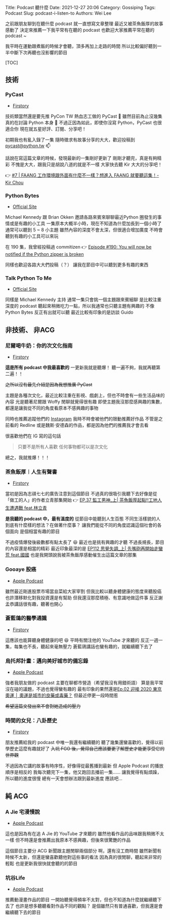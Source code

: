 Title: Podcast 聽什麼
Date: 2021-12-27 20:06
Category: Gossiping
Tags: Podcast
Slug: podcast-i-listen-to
Authors: Wei Lee

之前跟朋友聊到在聽什麼 podcast 就一直想寫文章整理
最近又被茶魚飯厚的故事感動了
決定來推薦一下我平常有在聽的 podcast
也歡迎大家推薦平常在聽的 podcast ~

<!--more-->

我平時在運動跟煮飯的時候才會聽，頂多再加上走路的時間
所以比較偏好聽到一半中斷下次再聽也沒影響的節目

[TOC]

## 技術
### PyCast
* [Firstory](https://open.firstory.me/user/pycast)

技術類當然還是要先推 PyCon TW 熱血志工做的 PyCast 🤩
雖然目前為止沒幾集真的在討論 Python 本身 🤔
不過正因為如此，即使你沒寫 Python，PyCast 也很適合你
現在就五星好評、訂閱、分享吧！

初期我也有亂入錄了一集
隨時徵求有故事分享的大大，歡迎投稿到 [pycast@python.tw](mailto:pycast@python.tw) 📫

話說在寫這篇文章的時候，發現最新的一集剛好更新了
剛剛才聽完，真是有夠精彩
不愧是大大，跟我只是胡說八道的就是不一樣
大家快去聽 Kir 大大的分享吧！

👉 [#7 | FAANG 工作環境跟外面有什麼不一樣？想進入 FAANG 就要聽這集！- Kir Chou](https://pycast.firstory.io/episodes/ckxnh7hxq2s3s0966ghtw3qzq)

### Python Bytes
* [Official Site](https://pythonbytes.fm/)

Michael Kennedy 跟 Brian Okken 邀請各路來賓來聊聊最近Python 圈發生的事情或是有趣的小工具
一集原本大概半小時，現在不知道為什麼加長到一個小時了
通常可以聽到 5 ~ 8 小主題
雖然內容的深度不會太深，但很適合增加廣度
不時會聽到有趣的小工具可以來玩

在 190 集，我曾經投稿過 commitizen
👉 [Episode #190: You will now be notified if the Python zipper is broken](https://pythonbytes.fm/episodes/show/190/you-will-now-be-notified-if-the-python-zipper-is-broken)

同樣也歡迎各路大大們投稿（？）
讓我在節目中可以聽到更多有趣的東西

### Talk Python To Me
* [Official Site](https://talkpython.fm/)

同樣是 Michael Kennedy 主持
通常一集只會挑一個主題跟來賓細聊
是比較注重深度的 podcast
聽起來稍微吃力一點，所以我通常也只聽主題有興趣的
不像 Python Bytes 反正有出就可以聽
最近比較有印象的是訪談 Guido

## 非技術、 非ACG

### **尼爾喝牛奶：你的次文化指南**
* [Firstory](https://open.firstory.me/user/neildrinkmilk)

**這是所有 podcast 中我最喜歡的**
一更新我就是聽爆！
聽一遍不夠，我就再聽第二遍！！

~~之所以沒有最先介紹是因為我想推廣 PyCast~~

主題是各種次文化，最近比較注重在影視、戲劇上，但也不時會有一些生活品味的內容
光是聽著尼爾跟 Woffy 閒聊就覺得很有趣
即使主題我沒那麼感興趣的集數，都還是讓我從不同的角度看原本不感興趣的事物

同時也推薦追蹤他們的 [Instagram](https://www.instagram.com/neildrinkmilk/?hl=zh-tw)
我時不時會被他們的限動推薦好作品
不管是之前看的 Redline 或是魏斯·安德森的作品，都是因為他們的推薦我才會去看

很喜歡他們在 IG 寫的這句話

> 只要不是所有人喜歡
> 任何事物都可以是次文化

總之，我就推爆！！！

### 茶魚飯厚︱人生有聲書
* [Firstory](https://open.firstory.me/user/ckko44ubvyfnr08647u00mpxg)

當初是因為志祺七七的廣告注意到這個節目
不過真的很吸引我聽下去好像是從「做工的人」的作者立青那集開始
👉 [EP.37 監工男神_上| 茶魚飯厚起點!!工地人生遭遇戰 feat.林立青](https://open.firstory.me/story/ckmlmfpmr9v2s0841e0f27c60)

**是我聽的 podcast 中，最有溫度的**
從節目中能聽到人生百態
不同生活樣貌的人到底有什麼樣的想法？在做著什麼事？
讓我們能從不同的角度認識這個社會的各個面向
是個相當有趣的節目

不過疫情爆發後級數都有點太長了 😆
最近也是挑有興趣的才聽
不過長規長，節目的內容還是相當的精彩
最近印象最深的是 [EP112 思覺失調_上| 先嘴砲再開始走蠻荒 feat.國國](https://open.firstory.me/story/ckwm9078m2fbw0901qbcprbuw)
也是我開頭說我被茶魚飯厚感動催生出這篇文章的那集

### Gooaye 股癌
* [Apple Podcast](https://podcasts.apple.com/tw/podcast/gooaye-%E8%82%A1%E7%99%8C/id1500839292)

雖然最近剛進股票市場當韭菜給大家宰割
但我比較以聽身體健康的態度來聽股癌
也許潛移默化對我投資還是有幫助
但我還沒那麼積極、有意識地做這件事
反正謝孟恭講話很有趣，聽著也開心

### 蒼藍鴿的醫學通識
* [Firstory](https://open.firstory.me/user/bluepigeon0810)

這應該也能算聽身體健康的吧 😆
平時有關注他的 YouTube 才來聽的
反正一週一集，每集也不長，聽起來毫無壓力
蒼藍鴿講話也蠻有趣的，就繼續聽下去了

### 烏托邦計畫：邁向美好城市的備忘錄
* [Apple Podcast](https://podcasts.apple.com/tw/podcast/%E7%83%8F%E6%89%98%E9%82%A6%E8%A8%88%E7%95%AB-%E9%82%81%E5%90%91%E7%BE%8E%E5%A5%BD%E5%9F%8E%E5%B8%82%E7%9A%84%E5%82%99%E5%BF%98%E9%8C%84/id1578610001)

強者我朋友做的 podcast
主要在聊都市營造（希望我沒有用錯術語）
算是我平常沒在碰的議題，不過也覺得蠻有趣的
最有印象的果然還是[Ep.02 迎接 2020 東京奧運 │ 奧運是城市的良藥或毒藥？](https://podcasts.apple.com/tw/podcast/%E7%83%8F%E6%89%98%E9%82%A6%E8%A8%88%E7%95%AB-%E9%82%81%E5%90%91%E7%BE%8E%E5%A5%BD%E5%9F%8E%E5%B8%82%E7%9A%84%E5%82%99%E5%BF%98%E9%8C%84/id1578610001?i=1000530230919)
但最近停更一段時間惹

~~希望這篇文發出來不會對她造成的壓力~~

### 時間的女兒：八卦歷史
* [Firstory](https://open.firstory.me/user/ckk3h10i0eyx50876bs2p0dxr)

朋友推薦給我的 podcast 中唯一我還有繼續聽的
聽了幾集還蠻喜歡的，覺得以前學歷史這麼有趣就好了
~~入坑 FGO 後，覺得自己應該要更了解歷史才能更享受它的世界觀~~

不過因為它講的故事有時序性，好像得從最舊播到最新
但 Apple Podcast 的播放順序是相反的
我每次聽完下一集，他又跑回去播前一集......
讓我覺得有點煩躁，所以聽的進度很慢
總有一天會想辦法跟到最新進度
應該吧...

## 純 ACG
### A Jie 宅漫慢說
* [Apple Podcast](https://podcasts.apple.com/tw/podcast/a-jie-%E5%AE%85%E6%BC%AB%E6%85%A2%E8%AA%AA/id1570594695)

這也是因為有在追 A Jie 的 YouTube 才來聽的
雖然他看作品的品味跟我稍微不太一樣
但不時還是會推薦出我原本不感興趣，但後來很驚艷的作品

這個節目主要分 ACG 新聞跟主題閒聊兩個部分
啊，還有沒工商時間
雖然新聞有時候不太新，但還是蠻喜歡聽他對這些事的看法
因為真的很閒聊，聽起來非常的輕鬆
也是更新我很快就會聽的的節目

### 坑谷Life
* [Apple Podcast](https://podcasts.apple.com/tw/podcast/%E5%9D%91%E8%B0%B7life/id1537309668)

推薦動漫畫作品的節目
一開始聽覺得頻率不太對，但也不知道為什麼就繼續聽下去了
也許是想多聽聽看對作品不同的觀點？
是個雖然只有普通喜歡，但我還是會繼續聽下去的節目
